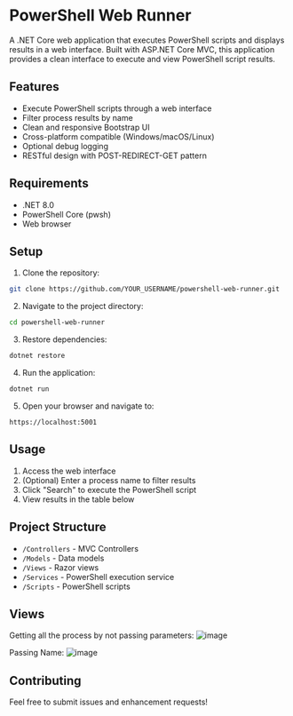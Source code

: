 # PowerShell Web Runner

A .NET Core web application that executes PowerShell scripts and displays results in a web interface. Built with ASP.NET Core MVC, this application provides a clean interface to execute and view PowerShell script results.

## Features

- Execute PowerShell scripts through a web interface
- Filter process results by name
- Clean and responsive Bootstrap UI
- Cross-platform compatible (Windows/macOS/Linux)
- Optional debug logging
- RESTful design with POST-REDIRECT-GET pattern

## Requirements

- .NET 8.0
- PowerShell Core (pwsh)
- Web browser

## Setup

1. Clone the repository:

```bash
git clone https://github.com/YOUR_USERNAME/powershell-web-runner.git
```

2. Navigate to the project directory:

```bash
cd powershell-web-runner
```

3. Restore dependencies:

```bash
dotnet restore
```

4. Run the application:

```bash
dotnet run
```

5. Open your browser and navigate to:

```
https://localhost:5001
```

## Usage

1. Access the web interface
2. (Optional) Enter a process name to filter results
3. Click "Search" to execute the PowerShell script
4. View results in the table below

## Project Structure

- `/Controllers` - MVC Controllers
- `/Models` - Data models
- `/Views` - Razor views
- `/Services` - PowerShell execution service
- `/Scripts` - PowerShell scripts

## Views
Getting all the process by not passing parameters:
![image](https://github.com/user-attachments/assets/4bfe2b59-e5f6-44d2-97f2-32d7556a2b14)

Passing Name:
![image](https://github.com/user-attachments/assets/a41ca20b-424e-47a7-8b97-3cb3a6192022)

## Contributing

Feel free to submit issues and enhancement requests!
